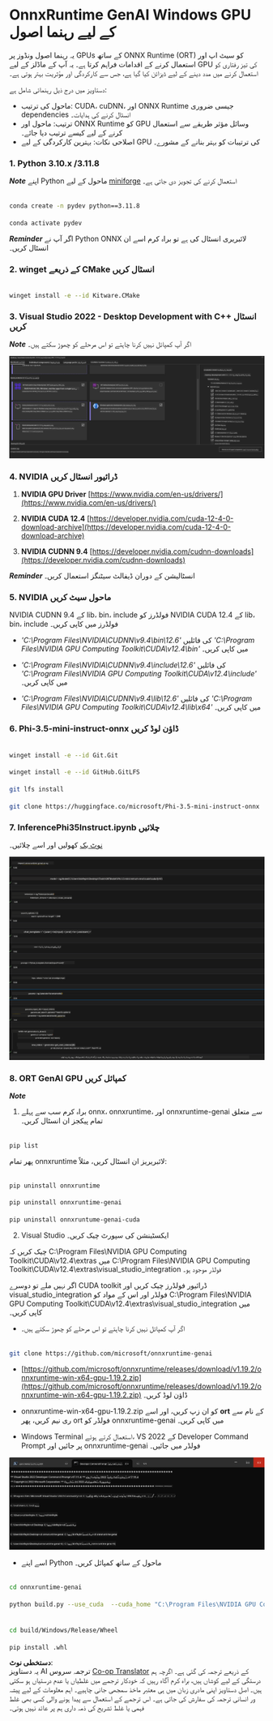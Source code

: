 <!--
CO_OP_TRANSLATOR_METADATA:
{
  "original_hash": "b066fc29c1b2129df84e027cb75119ce",
  "translation_date": "2025-07-17T02:39:27+00:00",
  "source_file": "md/02.Application/01.TextAndChat/Phi3/ORTWindowGPUGuideline.md",
  "language_code": "ur"
}
-->
# **OnnxRuntime GenAI Windows GPU کے لیے رہنما اصول**

یہ رہنما اصول ونڈوز پر GPUs کے ساتھ ONNX Runtime (ORT) کو سیٹ اپ اور استعمال کرنے کے اقدامات فراہم کرتا ہے۔ یہ آپ کے ماڈلز کے لیے GPU کی تیز رفتاری کو استعمال کرنے میں مدد دینے کے لیے ڈیزائن کیا گیا ہے، جس سے کارکردگی اور مؤثریت بہتر ہوتی ہے۔

دستاویز میں درج ذیل رہنمائی شامل ہے:

- ماحول کی ترتیب: CUDA، cuDNN، اور ONNX Runtime جیسی ضروری dependencies انسٹال کرنے کی ہدایات۔
- ترتیب: ماحول اور ONNX Runtime کو GPU وسائل مؤثر طریقے سے استعمال کرنے کے لیے کیسے ترتیب دیا جائے۔
- اصلاحی نکات: بہترین کارکردگی کے لیے GPU کی ترتیبات کو بہتر بنانے کے مشورے۔

### **1. Python 3.10.x /3.11.8**

   ***Note*** اپنے Python ماحول کے لیے [miniforge](https://github.com/conda-forge/miniforge/releases/latest/download/Miniforge3-Windows-x86_64.exe) استعمال کرنے کی تجویز دی جاتی ہے۔

   ```bash

   conda create -n pydev python==3.11.8

   conda activate pydev

   ```

   ***Reminder*** اگر آپ نے Python ONNX لائبریری انسٹال کی ہے تو براہ کرم اسے ان انسٹال کریں۔

### **2. winget کے ذریعے CMake انسٹال کریں**


   ```bash

   winget install -e --id Kitware.CMake

   ```

### **3. Visual Studio 2022 - Desktop Development with C++ انسٹال کریں**

   ***Note*** اگر آپ کمپائل نہیں کرنا چاہتے تو اس مرحلے کو چھوڑ سکتے ہیں۔

![CPP](../../../../../../translated_images/01.42f52a2b2aedff029e1c9beb13d2b09fcdab284ffd5fa8f3d7ac3cef5f347ad2.ur.png)


### **4. NVIDIA ڈرائیور انسٹال کریں**

1. **NVIDIA GPU Driver**  [https://www.nvidia.com/en-us/drivers/](https://www.nvidia.com/en-us/drivers/)

2. **NVIDIA CUDA 12.4** [https://developer.nvidia.com/cuda-12-4-0-download-archive](https://developer.nvidia.com/cuda-12-4-0-download-archive)

3. **NVIDIA CUDNN 9.4**  [https://developer.nvidia.com/cudnn-downloads](https://developer.nvidia.com/cudnn-downloads)

***Reminder*** انسٹالیشن کے دوران ڈیفالٹ سیٹنگز استعمال کریں۔

### **5. NVIDIA ماحول سیٹ کریں**

NVIDIA CUDNN 9.4 کے lib، bin، include فولڈرز کو NVIDIA CUDA 12.4 کے lib، bin، include فولڈرز میں کاپی کریں۔

- *'C:\Program Files\NVIDIA\CUDNN\v9.4\bin\12.6'* کی فائلیں *'C:\Program Files\NVIDIA GPU Computing Toolkit\CUDA\v12.4\bin'* میں کاپی کریں۔

- *'C:\Program Files\NVIDIA\CUDNN\v9.4\include\12.6'* کی فائلیں *'C:\Program Files\NVIDIA GPU Computing Toolkit\CUDA\v12.4\include'* میں کاپی کریں۔

- *'C:\Program Files\NVIDIA\CUDNN\v9.4\lib\12.6'* کی فائلیں *'C:\Program Files\NVIDIA GPU Computing Toolkit\CUDA\v12.4\lib\x64'* میں کاپی کریں۔

### **6. Phi-3.5-mini-instruct-onnx ڈاؤن لوڈ کریں**


   ```bash

   winget install -e --id Git.Git

   winget install -e --id GitHub.GitLFS

   git lfs install

   git clone https://huggingface.co/microsoft/Phi-3.5-mini-instruct-onnx

   ```

### **7. InferencePhi35Instruct.ipynb چلائیں**

   [نوٹ بک](../../../../../../code/09.UpdateSamples/Aug/ortgpu-phi35-instruct.ipynb) کھولیں اور اسے چلائیں۔

![RESULT](../../../../../../translated_images/02.b9b06996cf7255d5e5ee19a703c4352f4a96dd7a1068b2af227eda1f3104bfa0.ur.png)


### **8. ORT GenAI GPU کمپائل کریں**


   ***Note*** 
   
   1. براہ کرم سب سے پہلے onnx، onnxruntime، اور onnxruntime-genai سے متعلق تمام پیکجز ان انسٹال کریں۔

   
   ```bash

   pip list 
   
   ```

   پھر تمام onnxruntime لائبریریز ان انسٹال کریں، مثلاً:


   ```bash

   pip uninstall onnxruntime

   pip uninstall onnxruntime-genai

   pip uninstall onnxruntume-genai-cuda
   
   ```

   2. Visual Studio ایکسٹینشن کی سپورٹ چیک کریں۔

   چیک کریں کہ C:\Program Files\NVIDIA GPU Computing Toolkit\CUDA\v12.4\extras میں C:\Program Files\NVIDIA GPU Computing Toolkit\CUDA\v12.4\extras\visual_studio_integration فولڈر موجود ہو۔ 
   
   اگر نہیں ملے تو دوسرے CUDA toolkit ڈرائیور فولڈرز چیک کریں اور visual_studio_integration فولڈر اور اس کے مواد کو C:\Program Files\NVIDIA GPU Computing Toolkit\CUDA\v12.4\extras\visual_studio_integration میں کاپی کریں۔




   - اگر آپ کمپائل نہیں کرنا چاہتے تو اس مرحلے کو چھوڑ سکتے ہیں۔


   ```bash

   git clone https://github.com/microsoft/onnxruntime-genai

   ```

   - [https://github.com/microsoft/onnxruntime/releases/download/v1.19.2/onnxruntime-win-x64-gpu-1.19.2.zip](https://github.com/microsoft/onnxruntime/releases/download/v1.19.2/onnxruntime-win-x64-gpu-1.19.2.zip) ڈاؤن لوڈ کریں۔

   - onnxruntime-win-x64-gpu-1.19.2.zip کو ان زپ کریں، اور اسے **ort** کے نام سے ری نیم کریں، پھر ort فولڈر کو onnxruntime-genai میں کاپی کریں۔

   - Windows Terminal استعمال کرتے ہوئے، VS 2022 کے Developer Command Prompt پر جائیں اور onnxruntime-genai فولڈر میں جائیں۔

![RESULT](../../../../../../translated_images/03.b83ce473d5ff9b9b94670a1b26fdb66a05320d534cbee2762f64e52fd12ef9c9.ur.png)

   - اسے اپنے Python ماحول کے ساتھ کمپائل کریں۔

   
   ```bash

   cd onnxruntime-genai

   python build.py --use_cuda  --cuda_home "C:\Program Files\NVIDIA GPU Computing Toolkit\CUDA\v12.4" --config Release
 

   cd build/Windows/Release/Wheel

   pip install .whl

   ```

**دستخطی نوٹ**:  
یہ دستاویز AI ترجمہ سروس [Co-op Translator](https://github.com/Azure/co-op-translator) کے ذریعے ترجمہ کی گئی ہے۔ اگرچہ ہم درستگی کے لیے کوشاں ہیں، براہ کرم آگاہ رہیں کہ خودکار ترجمے میں غلطیاں یا عدم درستیاں ہو سکتی ہیں۔ اصل دستاویز اپنی مادری زبان میں ہی معتبر ماخذ سمجھی جانی چاہیے۔ اہم معلومات کے لیے پیشہ ور انسانی ترجمہ کی سفارش کی جاتی ہے۔ اس ترجمے کے استعمال سے پیدا ہونے والی کسی بھی غلط فہمی یا غلط تشریح کی ذمہ داری ہم پر عائد نہیں ہوتی۔